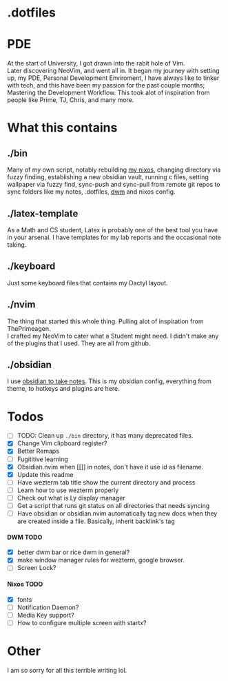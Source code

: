 # .dotfiles

# PDE
At the start of University, I got drawn into the rabit hole of Vim.<br>
Later discovering NeoVim, and went all in. It began my journey with setting up, 
my PDE, Personal Development Enviroment, I have always like to tinker with tech,
and this have been my passion for the past couple months; Mastering the Development
Workflow. This took alot of inspiration from people like Prime, TJ, Chris, and many more.

# What this contains

## ./bin
Many of my own script, notably rebuilding [my nixos](https://github.com/DHSYan/nixos), changing directory via
fuzzy finding, establishing a new obsidian vault, running c files, 
setting wallpaper via fuzzy find, sync-push and sync-pull from remote git 
repos to sync folders like my notes, .dotfiles, [dwm](https://github.com/DHSYan/dwm) and nixos config.


## ./latex-template
As a Math and CS student, Latex is probably one of the best tool you have in
your arsenal. I have templates for my lab reports and the occasional note 
taking.

## ./keyboard
Just some keyboard files that contains my Dactyl layout.

## ./nvim
The thing that started this whole thing.
Pulling alot of inspiration from ThePrimeagen. <br>
I crafted my NeoVim to cater what a Student might need. 
I didn't make any of the plugins that I used. They are all from github.

## ./obsidian
I use [obsidian to take notes](https://youtu.be/aIoEQC7w_UI?si=Eg_a7PG9J46pzIcw). 
This is my obsidian config, everything from theme, to hotkeys and plugins are 
here.


# Todos
- [ ] TODO: Clean up `./bin` directory, it has many deprecated files.
- [x] Change Vim clipboard register?
- [x] Better Remaps
- [ ] Fugititive learning
- [x] Obsidian.nvim when [[]] in notes, don't have it use id as filename.
- [x] Update this readme
- [ ] Have wezterm tab title show the current directory and process
- [ ] Learn how to use wezterm properly
- [ ] Check out what is Ly display manager
- [ ] Get a script that runs git status on all directories that needs syncing
- [ ] Have obsidian or obsidian.nvim automatically tag new docs when they are 
      created inside a file. Basically, inherit backlink's tag

#### DWM TODO
- [x] better dwm bar or rice dwm in general?
- [x] make window manager rules for wezterm, google browser.
- [ ] Screen Lock?

#### Nixos TODO
- [x] fonts
- [ ] Notification Daemon?
- [ ] Media Key support?
- [ ] How to configure multiple screen with startx?

# Other
I am so sorry for all this terrible writing lol.
